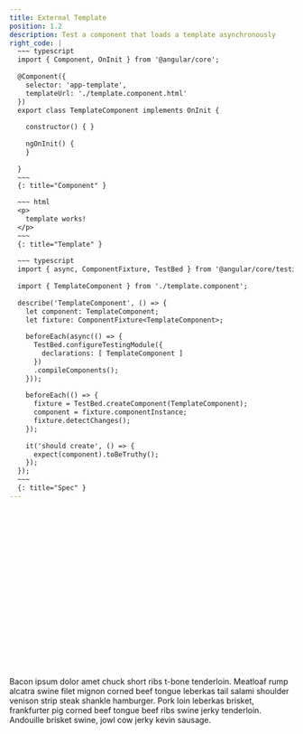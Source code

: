 ```yaml
---
title: External Template
position: 1.2
description: Test a component that loads a template asynchronously
right_code: |
  ~~~ typescript
  import { Component, OnInit } from '@angular/core';
  
  @Component({
    selector: 'app-template',
    templateUrl: './template.component.html'
  })
  export class TemplateComponent implements OnInit {
  
    constructor() { }
  
    ngOnInit() {
    }
  
  }
  ~~~
  {: title="Component" }

  ~~~ html
  <p>
    template works!
  </p>
  ~~~
  {: title="Template" }
  
  ~~~ typescript
  import { async, ComponentFixture, TestBed } from '@angular/core/testing';
  
  import { TemplateComponent } from './template.component';
  
  describe('TemplateComponent', () => {
    let component: TemplateComponent;
    let fixture: ComponentFixture<TemplateComponent>;
  
    beforeEach(async(() => {
      TestBed.configureTestingModule({
        declarations: [ TemplateComponent ]
      })
      .compileComponents();
    }));
  
    beforeEach(() => {
      fixture = TestBed.createComponent(TemplateComponent);
      component = fixture.componentInstance;
      fixture.detectChanges();
    });
  
    it('should create', () => {
      expect(component).toBeTruthy();
    });
  });
  ~~~
  {: title="Spec" }
---
```


<div class="wistia_responsive_padding" style="padding:56.25% 0 0 0;position:relative;">
  <div class="wistia_responsive_wrapper" style="height:100%;left:0;position:absolute;top:0;width:100%;">
    <div class="wistia_embed wistia_async_tr5o031536 videoFoam=true" style="height:100%;width:100%">&nbsp;</div>
  </div>
</div>

Bacon ipsum dolor amet chuck short ribs t-bone tenderloin. Meatloaf rump alcatra swine filet mignon corned beef tongue leberkas tail salami shoulder venison strip steak shankle hamburger. Pork loin leberkas brisket, frankfurter pig corned beef tongue beef ribs swine jerky tenderloin. Andouille brisket swine, jowl cow jerky kevin sausage.
